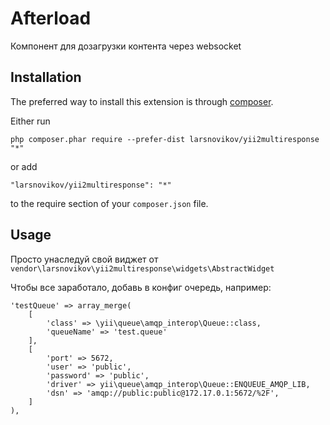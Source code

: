 Afterload
=========
Компонент для дозагрузки контента через websocket

Installation
------------

The preferred way to install this extension is through [composer](http://getcomposer.org/download/).

Either run

```
php composer.phar require --prefer-dist larsnovikov/yii2multiresponse "*"
```

or add

```
"larsnovikov/yii2multiresponse": "*"
```

to the require section of your `composer.json` file.


Usage
-----

Просто унаследуй свой виджет от `vendor\larsnovikov\yii2multiresponse\widgets\AbstractWidget`

Чтобы все заработало, добавь в конфиг очередь, например:
```
'testQueue' => array_merge(
    [
        'class' => \yii\queue\amqp_interop\Queue::class,
        'queueName' => 'test.queue'
    ],
    [
        'port' => 5672,
        'user' => 'public',
        'password' => 'public',
        'driver' => yii\queue\amqp_interop\Queue::ENQUEUE_AMQP_LIB,
        'dsn' => 'amqp://public:public@172.17.0.1:5672/%2F',
    ]
),
```
